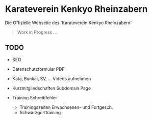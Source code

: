 # Karateverein Kenkyo Rheinzabern

Die Offizielle Webseite des 'Karateverein Kenkyo Rheinzabern'

> Work in Progress ...

## TODO

- SEO
- Datenschutzformular PDF
- Kata, Bunkai, SV, ... Videos aufnehmen
- Kurzmitgliedschaften Subdomain Page

- Training Schreibfehler 
  - Trainingszeiten Erwachsenen- und Fortgesch.
  - Schwarzgurttraining

